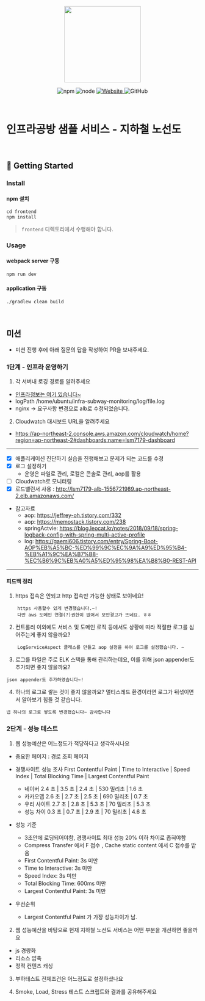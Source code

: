 <p align="center">
    <img width="200px;" src="https://raw.githubusercontent.com/woowacourse/atdd-subway-admin-frontend/master/images/main_logo.png"/>
</p>
<p align="center">
  <img alt="npm" src="https://img.shields.io/badge/npm-%3E%3D%205.5.0-blue">
  <img alt="node" src="https://img.shields.io/badge/node-%3E%3D%209.3.0-blue">
  <a href="https://edu.nextstep.camp/c/R89PYi5H" alt="nextstep atdd">
    <img alt="Website" src="https://img.shields.io/website?url=https%3A%2F%2Fedu.nextstep.camp%2Fc%2FR89PYi5H">
  </a>
  <img alt="GitHub" src="https://img.shields.io/github/license/next-step/atdd-subway-service">
</p>

<br>

# 인프라공방 샘플 서비스 - 지하철 노선도

<br>

## 🚀 Getting Started

### Install
#### npm 설치
```
cd frontend
npm install
```
> `frontend` 디렉토리에서 수행해야 합니다.

### Usage
#### webpack server 구동
```
npm run dev
```
#### application 구동
```
./gradlew clean build
```
<br>

## 미션

* 미션 진행 후에 아래 질문의 답을 작성하여 PR을 보내주세요.

### 1단계 - 인프라 운영하기
1. 각 서버내 로깅 경로를 알려주세요

* [인프라정보는 여기 있습니다~](https://github.com/lsm7179/infra-subway-deploy/tree/lsm7179#%EB%AF%B8%EC%85%98)
* logPath  /home/ubuntu/infra-subway-monitoring/log/file.log
* nginx -> 요구사항 변경으로 alb로 수정되었습니다. 
2. Cloudwatch 대시보드 URL을 알려주세요
* https://ap-northeast-2.console.aws.amazon.com/cloudwatch/home?region=ap-northeast-2#dashboards:name=lsm7179-dashboard
---
* [x] 애플리케이션 진단하기 실습을 진행해보고 문제가 되는 코드를 수정
* [x] 로그 설정하기
  * 운영은 파일로 관리, 로컬은 콘솔로 관리, aop를 활용
* [ ] Cloudwatch로 모니터링
* [x] 로드밸런서 사용 : http://lsm7179-alb-1556721989.ap-northeast-2.elb.amazonaws.com/
* 참고자료 
  * aop: https://jeffrey-oh.tistory.com/332
  * aop: https://memostack.tistory.com/238
  * springActvie: https://blog.leocat.kr/notes/2018/09/18/spring-logback-config-with-spring-multi-active-profile
  * log: https://gaemi606.tistory.com/entry/Spring-Boot-AOP%EB%A5%BC-%ED%99%9C%EC%9A%A9%ED%95%B4-%EB%A1%9C%EA%B7%B8-%EC%B6%9C%EB%A0%A5%ED%95%98%EA%B8%B0-REST-API
---
#### 피드백 정리
1. https 접속은 안되고 http 접속만 가능한 상태로 보이네요!
~~~
    https 사용할수 있게 변경했습니다.~!
    다만 aws 도메인 연결(?)권한이 없어서 보안경고가 뜨네요. ㅎㅎ
~~~
2. 컨트롤러 이외에도 서비스 및 도메인 로직 등에서도 상황에 따라 적절한 로그를 심어주는게 좋지 않을까요?
~~~
    LogServiceAspect 클래스를 만들고 aop 설정을 하여 로그를 설정했습니다. ~
~~~
3. 로그를 파일은 주로 ELK 스택을 통해 관리하는데요, 이를 위해 json appender도 추가되면 좋지 않을까요?
~~~
json appender도 추가하였습니다~! 
~~~
4. 하나의 로그로 쌓는 것이 좋지 않을까요? 멀티스레드 환경이라면 로그가 뒤섞이면서 알아보기 힘들 것 같습니다.
~~~
넵 하나의 로그로 쌓도록 변경했습니다~ 감사합니다
~~~

### 2단계 - 성능 테스트
1. 웹 성능예산은 어느정도가 적당하다고 생각하시나요
* 중요한 페이지 : 경로 조회 페이지

* 경쟁사이트 성능 조사
First Contentful Paint | Time to Interactive | Speed Index | Total Blocking Time | Largest Contentful Paint
  * 네이버      2.4 초 | 3.5 초 | 2.4 초 | 530 밀리초     | 1.6 초
  * 카카오맵    2.6 초  | 2.7 초 | 2.5 초 | 690 밀리초   | 0.7 초
  * 우리 사이트  2.7 초 | 2.8 초 | 5.3 초 | 70 밀리초    | 5.3 초
  * 성능 차이    0.3 초 | 0.7 초 | 2.9 초  | 70 밀리초   | 4.6 초

* 성능 기준
  * 3초안에 로딩되어야함, 경쟁사이트 최대 성능 20% 이하 차이로 좁혀야함
  * Compress Transfer 에서 F 점수 , Cache static content 에서 C 점수를 받음
  * First Contentful Paint: 3s 미만
  * Time to Interactive: 3s 미만
  * Speed Index: 3s 미만
  * Total Blocking Time: 600ms 미만
  * Largest Contentful Paint: 3s 미만

* 우선순위 
  * Largest Contentful Paint 가 가장 성능차이가 남.
2. 웹 성능예산을 바탕으로 현재 지하철 노선도 서비스는 어떤 부분을 개선하면 좋을까요
* js 경량화
* 리소스 압축
* 정적 컨텐츠 캐싱
3. 부하테스트 전제조건은 어느정도로 설정하셨나요

4. Smoke, Load, Stress 테스트 스크립트와 결과를 공유해주세요

